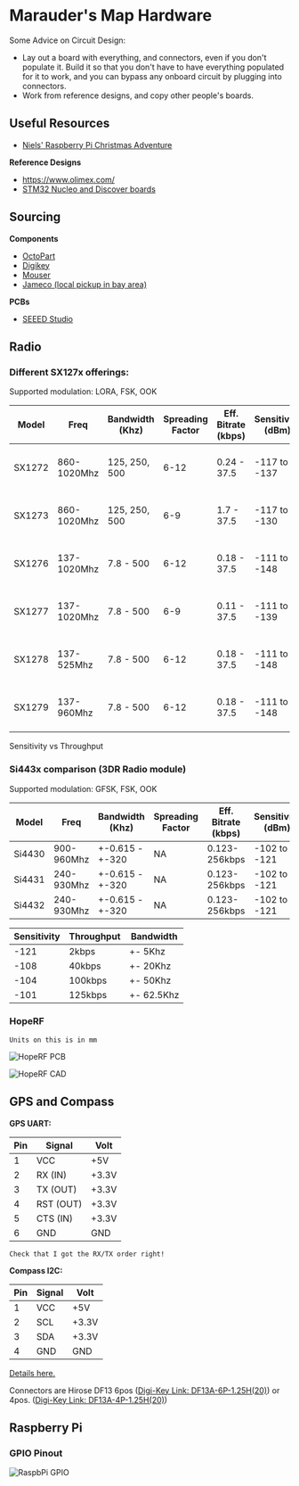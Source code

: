 # Marauder's Map Hardware

Some Advice on Circuit Design:

- Lay out a board with everything, and connectors, even if you don't populate it. Build it so that you don't have to have everything populated for it to work, and you can bypass any onboard circuit by plugging into connectors.
- Work from reference designs, and copy other people's boards.

## Useful Resources 

- [Niels' Raspberry Pi Christmas Adventure](https://github.com/njoubert/RaspberryPiChristmasCodingAdventure)

**Reference Designs**

- https://www.olimex.com/
- [STM32 Nucleo and Discover boards](http://www.st.com/web/en/catalog/mmc/FM141/SC1169?sc=stm32)

## Sourcing

**Components**

- [OctoPart](https://octopart.com/)
- [Digikey]()
- [Mouser]()
- [Jameco (local pickup in bay area)]()
 

**PCBs**

- [SEEED Studio](https://www.seeedstudio.com/service/index.php?r=pcb)
 

## Radio

### Different SX127x offerings:

Supported modulation: LORA, FSK, OOK

| Model | Freq        | Bandwidth (Khz)  | Spreading Factor | Eff. Bitrate (kbps) | Sensitivity (dBm) | Power Out (dBm) |
|-------|-------------|------------------|------------------|---------------------|-------------------|-----------------|
|SX1272 | 860-1020Mhz | 125, 250, 500    | 6-12             | 0.24 - 37.5         |-117 to -137       | +14 RFO, +20 PA |
|SX1273 | 860-1020Mhz | 125, 250, 500    | 6-9              | 1.7 - 37.5          |-117 to -130       | +14 RFO, +20 PA |
|SX1276 | 137-1020Mhz | 7.8 - 500        | 6-12             | 0.18 - 37.5         |-111 to -148       | +14 RFO, +20 PA |
|SX1277 | 137-1020Mhz | 7.8 - 500        | 6-9              | 0.11 - 37.5         |-111 to -139       | +14 RFO, +20 PA |
|SX1278 | 137-525Mhz  | 7.8 - 500        | 6-12             | 0.18 - 37.5         |-111 to -148       | +14 RFO, +20 PA |
|SX1279 | 137-960Mhz  | 7.8 - 500        | 6-12             | 0.18 - 37.5         |-111 to -148       | +14 RFO, +20 PA |

Sensitivity vs Throughput

### Si443x comparison (3DR Radio module)

Supported modulation: GFSK, FSK, OOK

| Model | Freq        | Bandwidth (Khz)  | Spreading Factor | Eff. Bitrate (kbps) | Sensitivity (dBm) | Power Out (dBm) |
|-------|-------------|------------------|------------------|---------------------|-------------------|-----------------|
| Si4430| 900-960Mhz  | +-0.615 - +-320  |                NA| 0.123-256kbps       | -102 to -121      | +13 |
| Si4431| 240-930Mhz  | +-0.615 - +-320  |                NA| 0.123-256kbps       | -102 to -121      | +13 |
| Si4432| 240-930Mhz  | +-0.615 - +-320  |                NA| 0.123-256kbps       | -102 to -121      | +20 |

| Sensitivity | Throughput | Bandwidth |
|-------------|------------|-----------|
| -121        | 2kbps      | +- 5Khz   |
| -108        | 40kbps     | +- 20Khz  |
| -104        | 100kbps    | +- 50Khz  |
| -101        | 125kbps    | +- 62.5Khz|


### HopeRF 

```Units on this is in mm```

![HopeRF PCB](https://raw.githubusercontent.com/njoubert/MaraudersMap/master/hardware/images/HopeRF-RFM95W-pcb.png)

![HopeRF CAD](https://raw.githubusercontent.com/njoubert/MaraudersMap/master/hardware/images/HopeRF-RFM95W-cad.png)


## GPS and Compass

**GPS UART:**

| Pin | Signal   | Volt  | 
|-----|--------  |-------|
| 1   | VCC      | +5V   |
| 2   | RX (IN)  | +3.3V |
| 3   | TX (OUT) | +3.3V |
| 4   | RST (OUT)| +3.3V |
| 5   | CTS (IN) | +3.3V |
| 6   | GND      | GND   |


``` Check that I got the RX/TX order right! ```

**Compass I2C:**

| Pin | Signal | Volt  |
|-----|--------|-------|
| 1   | VCC    | +5V   |
| 2   | SCL    | +3.3V |
| 3   | SDA    | +3.3V |
| 4   | GND    | GND   |

[Details here.](https://pixhawk.org/modules/pixhawk)

Connectors are Hirose DF13 6pos ([Digi-Key Link: DF13A-6P-1.25H(20)](https://www.digikey.com/product-search/en?WT.z_header=search_go&lang=en&site=us&keywords=DF13A-6P-1.25H(20)&x=0&y=0)) or 4pos. ([Digi-Key Link: DF13A-4P-1.25H(20)](https://www.digikey.com/product-search/en?WT.z_header=search_go&lang=en&site=us&keywords=DF13A-4P-1.25H(20)&x=0&y=0))




## Raspberry Pi

### GPIO Pinout

![RaspbPi GPIO](https://raw.githubusercontent.com/njoubert/MaraudersMap/master/hardware/images/Raspberry-Pi-GPIO-Layout-Model-B-Plus-small.png)


